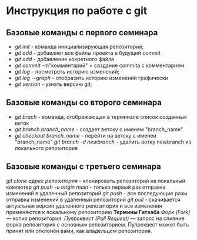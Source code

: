 # Инструкция по работе с git
## Базовые команды с первого семинара
* *git init* - команда инициализирующая репозиторий;
* *git add* - добавляет все файлы проекта в будущий commit  
* *git add* <name> - добавление кокретного файла
* *git commit* -m"комментарий" = создание commita с комментарием
* *git log* - посмотреть историю изменений;
* *git log --graph* - отобразить историю изменений графически
* *git version* - узнать версию git;

## Базовые команды со второго семинара
* *git brach* - команда, отображающая в терминале список созданных веток
* *git branch branch_name* - создает ветску с именем "branch_name"
* *git checkout branch_name* - перейти на ветску с именеи "branch_name"
*git branch -d newbranch* - удалить ветку newbranch из локального репозитория 

## Базовые команды c третьего семинара
*git clone адрес репозитория* - клонировать репозиторий на локальный компютер 
*git push -u origin main* - только первый раз отправка изменений в удаленный репозиторий
*git push* - все последующие разы отправка изменений в удаленный репозиторий 
*git pull* - скачивается актуальная версия удаленного репозитория и все изменения применяются к локальному репозиторию
**Термины Гитхаба**
*Форк (Fork)* — копия репозитория.
*Пулреквест (Pull Request)* — запрос на слияние форка репозитория с основным репозиторием. Пулреквест может быть принят или отклонён вами, как владельцем репозитория.